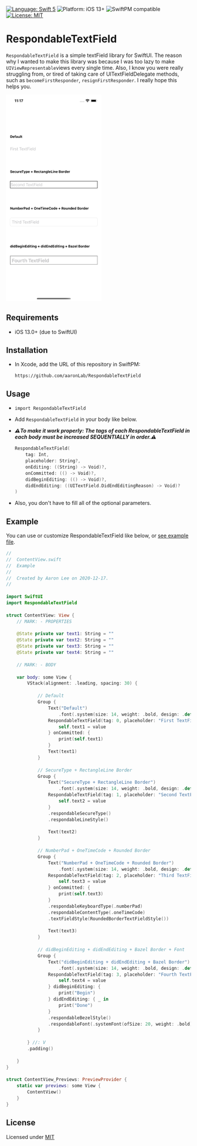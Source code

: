 [![Language: Swift 5](https://img.shields.io/badge/language-Swift5-orange?style=flat&logo=swift)](https://developer.apple.com/swift)
![Platform: iOS 13+](https://img.shields.io/badge/platform-iOS%2013%2B-blue?style=flat&logo=apple)
![SwiftPM compatible](https://img.shields.io/badge/SPM-compatible-brightgreen?style=flat&logo=swift)
[![License: MIT](https://img.shields.io/badge/license-MIT-lightgrey?style=flat)](https://github.com/aaronLab/SweetCardScanner/blob/main/LICENSE)

# RespondableTextField

`RespondableTextField` is a simple textField library for SwiftUI. The reason why I wanted to make this library was because I was too lazy to make `UIViewRepresentable`views every single time. Also, I know you were really struggling from, or tired of taking care of UITextFieldDelegate methods, such as `becomeFirstResponder`, `resignFirstResponder`. I really hope this helps you.

<img src="./preview.png" width="260">

## Requirements

- iOS 13.0+ (due to SwiftUI)

## Installation

- In Xcode, add the URL of this repository in SwiftPM:

  ```http
  https://github.com/aaronLab/RespondableTextField
  ```

## Usage

- `import RespondableTextField`
- Add `RespondableTextField` in your body like below.
- **_⚠️To make it work properly: The tags of each RespondableTextField in each body must be increased SEQUENTIALLY in order.⚠️_**

  ```Swift
  RespondableTextField(
      tag: Int,
      placeholder: String?,
      onEditing: ((String) -> Void)?,
      onCommitted: (() -> Void)?,
      didBeginEditing: (() -> Void)?,
      didEndEditing: ((UITextField.DidEndEditingReason) -> Void)?
  )
  ```

- Also, you don't have to fill all of the optional parameters.

## Example

You can use or customize RespondableTextField like below, or [see example file](./Example/Example/ContentView.swift).

```Swift
//
//  ContentView.swift
//  Example
//
//  Created by Aaron Lee on 2020-12-17.
//

import SwiftUI
import RespondableTextField

struct ContentView: View {
    // MARK: - PROPERTIES

    @State private var text1: String = ""
    @State private var text2: String = ""
    @State private var text3: String = ""
    @State private var text4: String = ""

    // MARK: - BODY

    var body: some View {
        VStack(alignment: .leading, spacing: 30) {

            // Default
            Group {
                Text("Default")
                    .font(.system(size: 14, weight: .bold, design: .default))
                RespondableTextField(tag: 0, placeholder: "First TextField") { value in
                    self.text1 = value
                } onCommitted: {
                    print(self.text1)
                }
                Text(text1)
            }

            // SecureType + RectangleLine Border
            Group {
                Text("SecureType + RectangleLine Border")
                    .font(.system(size: 14, weight: .bold, design: .default))
                RespondableTextField(tag: 1, placeholder: "Second TextField") { value in
                    self.text2 = value
                }
                .respondableSecureType()
                .respondableLineStyle()

                Text(text2)
            }

            // NumberPad + OneTimeCode + Rounded Border
            Group {
                Text("NumberPad + OneTimeCode + Rounded Border")
                    .font(.system(size: 14, weight: .bold, design: .default))
                RespondableTextField(tag: 2, placeholder: "Third TextField") { value in
                    self.text3 = value
                } onCommitted: {
                    print(self.text3)
                }
                .respondableKeyboardType(.numberPad)
                .respondableContentType(.oneTimeCode)
                .textFieldStyle(RoundedBorderTextFieldStyle())

                Text(text3)
            }

            // didBeginEditing + didEndEditing + Bazel Border + Font
            Group {
                Text("didBeginEditing + didEndEditing + Bazel Border")
                    .font(.system(size: 14, weight: .bold, design: .default))
                RespondableTextField(tag: 3, placeholder: "Fourth TextField") { value in
                    self.text4 = value
                } didBeginEditing: {
                    print("Begin")
                } didEndEditing: { _ in
                    print("Done")
                }
                .respondableBezelStyle()
                .respondableFont(.systemFont(ofSize: 20, weight: .bold))
            }

        } //: V
        .padding()

    }
}

struct ContentView_Previews: PreviewProvider {
    static var previews: some View {
        ContentView()
    }
}

```

## License

Licensed under [MIT](./LICENSE)
